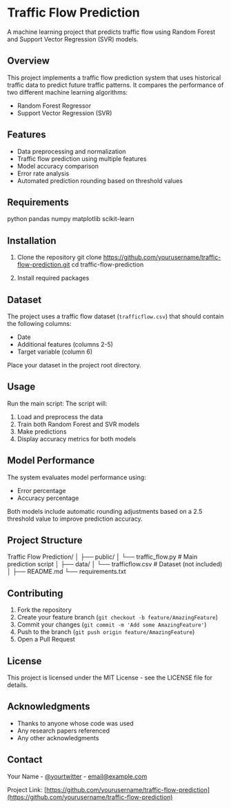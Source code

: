 # Traffic Flow Prediction

A machine learning project that predicts traffic flow using Random Forest and Support Vector Regression (SVR) models.

## Overview

This project implements a traffic flow prediction system that uses historical traffic data to predict future traffic patterns. It compares the performance of two different machine learning algorithms:
- Random Forest Regressor
- Support Vector Regression (SVR)

## Features

- Data preprocessing and normalization
- Traffic flow prediction using multiple features
- Model accuracy comparison
- Error rate analysis
- Automated prediction rounding based on threshold values

## Requirements

python
pandas
numpy
matplotlib
scikit-learn

## Installation

1. Clone the repository
git clone https://github.com/yourusername/traffic-flow-prediction.git
cd traffic-flow-prediction

2. Install required packages
## Dataset

The project uses a traffic flow dataset (`trafficflow.csv`) that should contain the following columns:
- Date
- Additional features (columns 2-5)
- Target variable (column 6)

Place your dataset in the project root directory.

## Usage

Run the main script:
The script will:
1. Load and preprocess the data
2. Train both Random Forest and SVR models
3. Make predictions
4. Display accuracy metrics for both models

## Model Performance

The system evaluates model performance using:
- Error percentage
- Accuracy percentage

Both models include automatic rounding adjustments based on a 2.5 threshold value to improve prediction accuracy.

## Project Structure
Traffic Flow Prediction/
│
├── public/
│ └── traffic_flow.py # Main prediction script
│
├── data/
│ └── trafficflow.csv # Dataset (not included)
│
├── README.md
└── requirements.txt

## Contributing

1. Fork the repository
2. Create your feature branch (`git checkout -b feature/AmazingFeature`)
3. Commit your changes (`git commit -m 'Add some AmazingFeature'`)
4. Push to the branch (`git push origin feature/AmazingFeature`)
5. Open a Pull Request

## License

This project is licensed under the MIT License - see the LICENSE file for details.

## Acknowledgments

- Thanks to anyone whose code was used
- Any research papers referenced
- Any other acknowledgments

## Contact

Your Name - [@yourtwitter](https://twitter.com/yourtwitter) - email@example.com

Project Link: [https://github.com/yourusername/traffic-flow-prediction](https://github.com/yourusername/traffic-flow-prediction)
